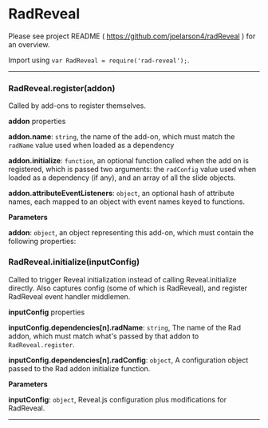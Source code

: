 # RadReveal

Please see project README ( https://github.com/joelarson4/radReveal ) for an overview.

Import using `var RadReveal = require('rad-reveal');`.



* * *

### RadReveal.register(addon) 

Called by add-ons to register themselves.

**addon** properties

**addon.name**: `string`, the name of the add-on, which must match the `radName` value used when loaded as a dependency

**addon.initialize**: `function`, an optional function called when the add on is registered, which is passed two arguments: the 
    `radConfig` value used when loaded as a dependency (if any), and an array of all the slide objects.

**addon.attributeEventListeners**: `object`, an optional hash of attribute names, each mapped to an object with event names keyed 
    to functions.

**Parameters**

**addon**: `object`, an object representing this add-on, which must contain the following properties:



### RadReveal.initialize(inputConfig) 

Called to trigger Reveal initialization instead of calling Reveal.initialize directly.
Also captures config (some of which is RadReveal), and register RadReveal event handler middlemen.

**inputConfig** properties

**inputConfig.dependencies[n].radName**: `string`, The name of the Rad addon, which must match what's passed by that addon to `RadReveal.register`.

**inputConfig.dependencies[n].radConfig**: `object`, A configuration object passed to the Rad addon initialize function.

**Parameters**

**inputConfig**: `object`, Reveal.js configuration plus modifications for RadReveal.




* * *










